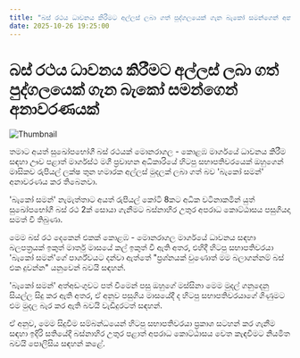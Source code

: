 ```yaml
---
title: "බස් රථය ධාවනය කිරීමට අල්ලස් ලබා ගත් පුද්ගලයෙක් ගැන බැකෝ සමන්ගෙන් අනාවරණයක්"
date: 2025-10-26 19:25:00
---
```


# බස් රථය ධාවනය කිරීමට අල්ලස් ලබා ගත් පුද්ගලයෙක් ගැන බැකෝ සමන්ගෙන් අනාවරණයක්

![Thumbnail](https://helakuru.sgp1.cdn.digitaloceanspaces.com/esana/images/lib/bus-bako.jpg)

තමාට අයත් සුඛෝපභෝගී බස් රථයක් මොනරාගල - කොළඹ මාර්ගයේ ධාවනය කිරීම සඳහා ඌව පළාත් මාර්ගස්ථ මගී ප්‍රවාහන අධිකාරියේ හිටපු සභාපතිවරයෙක් ඔහුගෙන් මාසිකව රුපියල් ලක්ෂ තුන හමාරක අල්ලස් මුදලක් ලබා ගත් බව 'බැකෝ සමන්' අනාවරණය කර තිබෙනවා.

'බැකෝ සමන්' නැමැත්තාට අයත් රුපියල් කෝටි 8කට අධික වටිනාකමින් යුත් සුඛෝපභෝගී බස් රථ 2ක් සොයා ගැනීමට බස්නාහිර උතුර අපරාධ කොට්ඨාසය පසුගියදා සමත් වී තිබුණා.

මෙම බස් රථ දෙකෙන් එකක් කොළඹ - මොනරාගල මාර්ගයේ ධාවනය සඳහා බලපත්‍රයක් ඉකුත් මාර්තු මාසයේ කල් ඉකුත් වී ඇති අතර, එහිදී හිටපු සභාපතිවරයා 'බැකෝ සමන්'ගේ පාර්ශ්වයට දන්වා ඇත්තේ "ප්‍රශ්නයක් වුණොත් මම බලාගන්නම් බස් එක දුවන්න" යනුවෙන් බවයි සඳහන්.

'බැකෝ සමන්' අත්අඩංගුවට පත් වීමෙන් පසු ඔහුගේ මස්සිනා මෙම මුදල් ගනුදෙනු සියල්ල සිදු කර ඇති අතර, ඒ අනුව පසුගිය මාසයේදී ද හිටපු සභාපතිවරයාගේ ගිණුමට එම මුදල බැර කර ඇති බවයි වැඩිදුරටත් සඳහන්.

ඒ අනුව, මෙම සිදුවීම සම්බන්ධයෙන් හිටපු සභාපතිවරයා ප්‍රකාශ සටහන් කර ගැනීම සඳහා ඉදිරි සතියේදී බස්නාහිර උතුර පළාත් අපරාධ කොට්ඨාසය වෙත කැඳවීමට නියමිත බවයි පොලිසිය සඳහන් කළේ.

